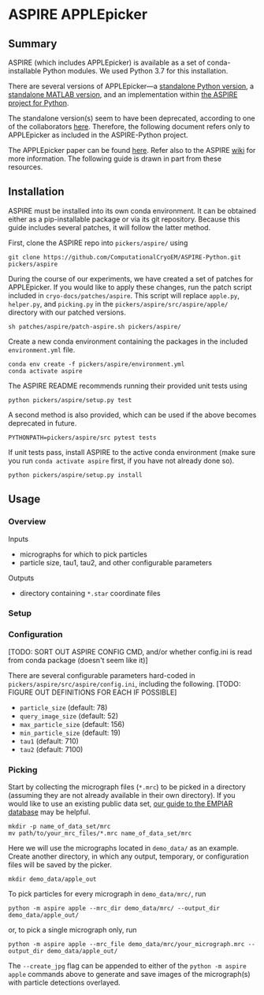 # ASPIRE APPLEpicker

## Summary

ASPIRE (which includes APPLEpicker) is available as a set of conda-installable Python modules. We used Python 3.7 for this installation. 

There are several versions of APPLEpicker—a [standalone Python version](https://github.com/PrincetonUniversity/APPLEpicker-python), a [standalone MATLAB version](https://github.com/PrincetonUniversity/APPLEpicker), and an implementation within [the ASPIRE project for Python](https://github.com/ComputationalCryoEM/ASPIRE-Python).

The standalone version(s) seem to have been deprecated, according to one of the collaborators [here](https://github.com/PrincetonUniversity/APPLEpicker/issues/1#issuecomment-525574243). Therefore, the following document refers only to APPLEpicker as included in the ASPIRE-Python project.

The APPLEpicker paper can be found [here](https://doi.org/10.1016/j.jsb.2018.08.012). Refer also to the ASPIRE [wiki](https://computationalcryoem.github.io/ASPIRE-Python/) for more information. The following guide is drawn in part from these resources.

## Installation

ASPIRE must be installed into its own conda environment. It can be obtained either as a pip-installable package or via its git repository. Because this guide includes several patches, it will follow the latter method.

First, clone the ASPIRE repo into `pickers/aspire/` using 

```shell script
git clone https://github.com/ComputationalCryoEM/ASPIRE-Python.git pickers/aspire
```

During the course of our experiments, we have created a set of patches for APPLEpicker. If you would like to apply these changes, run the patch script included in `cryo-docs/patches/aspire`. This script will replace `apple.py`, `helper.py`, and `picking.py` in the `pickers/aspire/src/aspire/apple/` directory with our patched versions.

```shell script
sh patches/aspire/patch-aspire.sh pickers/aspire/
```

Create a new conda environment containing the packages in the included `environment.yml` file.

```shell script
conda env create -f pickers/aspire/environment.yml
conda activate aspire
```

The ASPIRE README recommends running their provided unit tests using

```shell script
python pickers/aspire/setup.py test
```

A second method is also provided, which can be used if the above becomes deprecated in future.

```shell script
PYTHONPATH=pickers/aspire/src pytest tests
```

If unit tests pass, install ASPIRE to the active conda environment (make sure you run `conda activate aspire` first, if you have not already done so).

```shell script
python pickers/aspire/setup.py install
```

## Usage

### Overview

Inputs
- micrographs for which to pick particles
- particle size, tau1, tau2, and other configurable parameters

Outputs
- directory containing `*.star` coordinate files

### Setup

### Configuration

[TODO: SORT OUT ASPIRE CONFIG CMD, and/or whether config.ini is read from conda package (doesn't seem like it)]

There are several configurable parameters hard-coded in `pickers/aspire/src/aspire/config.ini`, including the following. [TODO: FIGURE OUT DEFINITIONS FOR EACH IF POSSIBLE]
- `particle_size` (default: 78)
- `query_image_size` (default: 52)
- `max_particle_size` (default: 156)
- `min_particle_size` (default: 19)
- `tau1` (default: 710)
- `tau2` (default: 7100)

### Picking

Start by collecting the micrograph files (`*.mrc`) to be picked in a directory (assuming they are not already available in their own directory). If you would like to use an existing public data set, [our guide to the EMPIAR database](empiar.md) may be helpful.

```shell script
mkdir -p name_of_data_set/mrc
mv path/to/your_mrc_files/*.mrc name_of_data_set/mrc
```

Here we will use the micrographs located in `demo_data/` as an example. Create another directory, in which any output, temporary, or configuration files will be saved by the picker.

```shell script
mkdir demo_data/apple_out
```

To pick particles for every micrograph in `demo_data/mrc/`, run

```shell script
python -m aspire apple --mrc_dir demo_data/mrc/ --output_dir demo_data/apple_out/
```

or, to pick a single micrograph only, run

```shell script
python -m aspire apple --mrc_file demo_data/mrc/your_micrograph.mrc --output_dir demo_data/apple_out/
```

The `--create_jpg` flag can be appended to either of the `python -m aspire apple` commands above to generate and save images of the micrograph(s) with particle detections overlayed.
